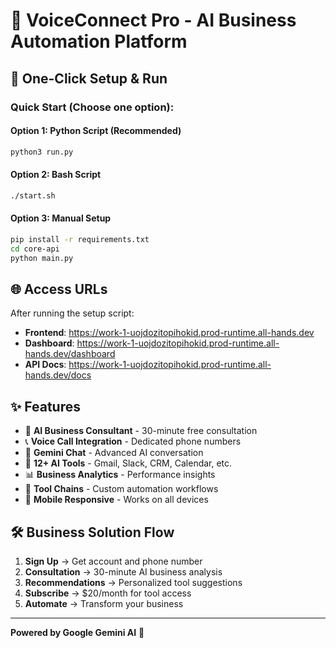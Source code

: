# 🤖 VoiceConnect Pro - AI Business Automation Platform

## 🚀 One-Click Setup & Run

### Quick Start (Choose one option):

#### Option 1: Python Script (Recommended)
```bash
python3 run.py
```

#### Option 2: Bash Script  
```bash
./start.sh
```

#### Option 3: Manual Setup
```bash
pip install -r requirements.txt
cd core-api
python main.py
```

## 🌐 Access URLs

After running the setup script:

- **Frontend**: https://work-1-uojdozitopihokid.prod-runtime.all-hands.dev
- **Dashboard**: https://work-1-uojdozitopihokid.prod-runtime.all-hands.dev/dashboard  
- **API Docs**: https://work-1-uojdozitopihokid.prod-runtime.all-hands.dev/docs

## ✨ Features

- 🤖 **AI Business Consultant** - 30-minute free consultation
- 📞 **Voice Call Integration** - Dedicated phone numbers
- 💬 **Gemini Chat** - Advanced AI conversation
- 🔧 **12+ AI Tools** - Gmail, Slack, CRM, Calendar, etc.
- 📊 **Business Analytics** - Performance insights
- 🔗 **Tool Chains** - Custom automation workflows
- 📱 **Mobile Responsive** - Works on all devices

## 🛠️ Business Solution Flow

1. **Sign Up** → Get account and phone number
2. **Consultation** → 30-minute AI business analysis  
3. **Recommendations** → Personalized tool suggestions
4. **Subscribe** → $20/month for tool access
5. **Automate** → Transform your business

---

**Powered by Google Gemini AI** 🤖

